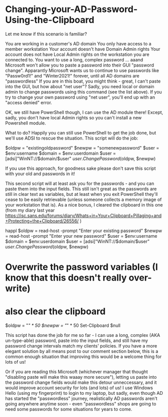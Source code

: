 # Changing-your-AD-Password-Using-the-Clipboard
Let me know if this scenario is familiar?

You are working in a customer's AD domain
You only have access to a member workstation
Your account doesn't have Domain Admin rights
Your account does not have Local Admin rights on the workstation you are connected to.
You want to use a long, complex password
... aaand Microsoft won't allow you to paste a password into their GUI "password change".  Apparantly Microsoft wants us to continue to use passwords like "Passw0rd1!" and "Winter2021!" forever, until all AD domains are "passwordless"
If you are in this boat, you might think - great, I can't paste into the GUI, but how about "net user"?  Sadly, you need local or domain admin to change passwords using this command (see the list above).  If you try to change your own password using "net user", you'll end up with an "access denied" error.

OK, we still have PowerShell though, I can use the AD module there!  Except, sadly, you don't have local Admin rights so you can't install a new Powershell module.

What to do?  Happily you can still use PowerShell to get the job done, but we'll use ADSI to rescue the situation.  This script will do the job:

$oldpw = "existingoldpassword"
$newpw = "somenewpassword"
$user = $env:username
$domain = $env:userdomain
$user = [adsi]"WinNT://$domain/$user"
$user.ChangePassword($oldpw, $newpw)

If you use this approach, for goodness sake please don't save this script with your old and passwords in it!  

This second script will at least ask you for the passwords - and you can paste them into the input fields.  This still isn't great as the passwords are still in clear text as variables, but at least when you exit PowerShell they'll cease to be easily retrievable (unless someone collects a memory image of your workstation that is).  As a nice bonus, I cleared the clipboard in this one (from my diary last year https://isc.sans.edu/forums/diary/Whats+in+Your+Clipboard+Pillaging+and+Protecting+the+Clipboard/26556/ )

happl
$oldpw = read-host -prompt "Enter your existing password"
$newpw = read-host -prompt "Enter your new password"
$user = $env:username
$domain = $env:userdomain
$user = [adsi]"WinNT://$domain/$user"
$user.ChangePassword($oldpw, $newpw)

# Overwrite the password variables (I know that this doesn't really over-write)
# also clear the clipboard
$oldpw = "*" * 50
$newpw = "*" * 50
Set-Clipboard $null

This script has done the job for me so far - I can use a long, complex (AKA un-type-able) password, paste into the input fields, and still have my password change intervals match my clients' policies.  If you have a more elegant solution by all means post to our comment section below, this is a common enough situation that improving this would be a welcome thing for lots of us!

Or if you are reading this Microsoft (whichever manager that thought "disabling paste will make this waaay more secure"), letting us paste into the password change fields would make this detour unneccessary, and it would improve account security for lots (and lots) of us!  I use Windows Hello (using my fingerprint) to login to my laptop, but sadly, even though AD has started the "passwordless" journey, realistically AD passwords aren't going anywhere anytime soon - even "passwordless" shops are going to need some passwords for some situations for years to come.
